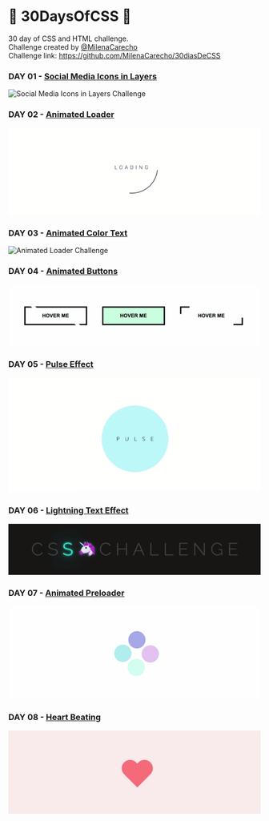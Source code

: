 # 🚀 30DaysOfCSS 🚀


30 day of CSS and HTML challenge.</br>
Challenge created by [@MilenaCarecho](https://github.com/MilenaCarecho)</br>
Challenge link: https://github.com/MilenaCarecho/30diasDeCSS 


### DAY 01 - [Social Media Icons in Layers](https://github.com/myriankatto/30daysofcss/tree/master/Challenges/day01)
![Social Media Icons in Layers Challenge](https://github.com/myriankatto/30daysofcss/blob/master/Challenges/gifs/day01.gif)


### DAY 02 - [Animated Loader](https://github.com/myriankatto/30daysofcss/tree/master/Challenges/day02)
![Animated Loader Challenge](https://github.com/myriankatto/30daysofcss/blob/master/Challenges/gifs/day02.gif)


### DAY 03 - [Animated Color Text](https://github.com/myriankatto/30daysofcss/tree/master/Challenges/day03)
![Animated Loader Challenge](https://github.com/myriankatto/30daysofcss/blob/master/Challenges/gifs/day03.gif)


### DAY 04 - [Animated Buttons](https://github.com/myriankatto/30daysofcss/tree/master/Challenges/day04)
![Animated Buttons](https://github.com/myriankatto/30daysofcss/blob/master/Challenges/gifs/day04.gif)


### DAY 05 - [Pulse Effect](https://github.com/myriankatto/30daysofcss/tree/master/Challenges/day05)
![Pulse Effect](https://github.com/myriankatto/30daysofcss/blob/master/Challenges/gifs/day05.gif)



### DAY 06 - [Lightning Text Effect](https://github.com/myriankatto/30daysofcss/tree/master/Challenges/day06)
![Lightning Text Effect](https://github.com/myriankatto/30daysofcss/blob/master/Challenges/gifs/day06.gif)


### DAY 07 - [Animated Preloader](https://github.com/myriankatto/30daysofcss/tree/master/Challenges/day07)
![Animated Preloader](https://github.com/myriankatto/30daysofcss/blob/master/Challenges/gifs/day07.gif)


### DAY 08 - [Heart Beating](https://github.com/myriankatto/30daysofcss/tree/master/Challenges/day08)
![Heart Beating](https://github.com/myriankatto/30daysofcss/blob/master/Challenges/gifs/day08.gif)

